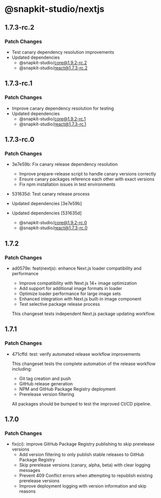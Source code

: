 # @snapkit-studio/nextjs

## 1.7.3-rc.2

### Patch Changes

- Test canary dependency resolution improvements
- Updated dependencies
  - @snapkit-studio/core@1.9.2-rc.2
  - @snapkit-studio/react@1.7.3-rc.2

## 1.7.3-rc.1

### Patch Changes

- Improve canary dependency resolution for testing
- Updated dependencies
  - @snapkit-studio/core@1.9.2-rc.1
  - @snapkit-studio/react@1.7.3-rc.1

## 1.7.3-rc.0

### Patch Changes

- 3e7e59b: Fix canary release dependency resolution
  - Improve prepare-release script to handle canary versions correctly
  - Ensure canary packages reference each other with exact versions
  - Fix npm installation issues in test environments

- 531635d: Test canary release process
- Updated dependencies [3e7e59b]
- Updated dependencies [531635d]
  - @snapkit-studio/core@1.9.2-rc.0
  - @snapkit-studio/react@1.7.3-rc.0

## 1.7.2

### Patch Changes

- ad0579e: feat(nextjs): enhance Next.js loader compatibility and performance
  - Improve compatibility with Next.js 14+ image optimization
  - Add support for additional image formats in loader
  - Optimize loader performance for large image sets
  - Enhanced integration with Next.js built-in image component
  - Test selective package release process

  This changeset tests independent Next.js package updating workflow.

## 1.7.1

### Patch Changes

- 471cffd: test: verify automated release workflow improvements

  This changeset tests the complete automation of the release workflow including:
  - Git tag creation and push
  - GitHub release generation
  - NPM and GitHub Package Registry deployment
  - Prerelease version filtering

  All packages should be bumped to test the improved CI/CD pipeline.

## 1.7.0

### Patch Changes

- fix(ci): improve GitHub Package Registry publishing to skip prerelease versions
  - Add version filtering to only publish stable releases to GitHub Package Registry
  - Skip prerelease versions (canary, alpha, beta) with clear logging messages
  - Prevent 409 Conflict errors when attempting to republish existing prerelease versions
  - Improve deployment logging with version information and skip reasons
